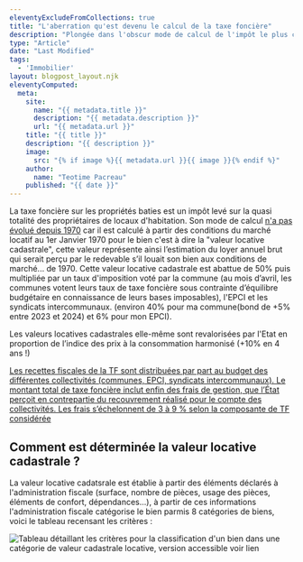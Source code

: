 ```yaml
---
eleventyExcludeFromCollections: true
title: "L'aberration qu'est devenu le calcul de la taxe foncière"
description: "Plongée dans l'obscur mode de calcul de l'impôt le plus captif"
type: "Article"
date: "Last Modified"
tags: 
  - 'Immobilier'
layout: blogpost_layout.njk
eleventyComputed:
  meta:
    site:
      name: "{{ metadata.title }}"
      description: "{{ metadata.description }}"
      url: "{{ metadata.url }}"
    title: "{{ title }}"
    description: "{{ description }}"
    image:
      src: "{% if image %}{{ metadata.url }}{{ image }}{% endif %}"
    author:
      name: "Teotime Pacreau"
    published: "{{ date }}"
---
```


La taxe foncière sur les propriétés baties est un impôt levé sur la quasi totalité des propriétaires de locaux d'habitation. Son mode de calcul [n'a pas évolué depuis 1970](https://bofip.impots.gouv.fr/bofip/1535-PGP.html/identifiant=BOI-IF-TFB-20-10-10-20-20121210) car il est calculé à partir des conditions du marché locatif au 1er Janvier 1970 pour le bien c'est à dire la "valeur locative cadastrale", cette valeur représente ainsi l’estimation du loyer annuel brut qui serait perçu par le redevable s’il louait son bien aux conditions de marché... de 1970.
Cette valeur locative cadastrale est abattue de 50% puis multipliée par un taux d'imposition voté par la commune (au mois d’avril, les communes votent leurs taux de taxe foncière sous contrainte d’équilibre budgétaire en connaissance de leurs bases imposables), l'EPCI et les syndicats intercommunaux. (environ 40% pour ma commune(bond de +5% entre 2023 et 2024) et 6% pour mon EPCI).

Les valeurs locatives cadastrales elle-même sont revalorisées par l'Etat en proportion de l’indice des prix à la consommation harmonisé (+10% en 4 ans !)

[Les recettes fiscales de la TF sont distribuées par part au budget des différentes collectivités (communes, EPCI, syndicats intercommunaux). Le montant total de taxe foncière inclut enfin des frais de gestion, que l’État perçoit en contrepartie du recouvrement réalisé pour le compte des collectivités. Les frais s’échelonnent de 3 à 9 % selon la composante de TF considérée](https://www.impots.gouv.fr/sites/default/files/media/9_statistiques/0_etudes_et_stats/0_publications/dgfip_statistiques/2025/num34_05/dgfip_stat_34_tf_2025.pdf)

## Comment est déterminée la valeur locative cadastrale ?

La valeur locative cadatsrale est établie à partir des éléments déclarés à l'administration fiscale (surface, nombre de pièces, usage des pièces, éléments de confort, dépendances...), à partir de ces informations l'administration fiscale catégorise le bien parmis 8 catégories de biens, voici le tableau recensant les critères :

![Tableau détaillant les critères pour la classification d'un bien dans une catégorie de valeur cadastrale locative, version accessible voir lien](/img/classification_taxe_fonciere.png "[Tableau 1 détaillant les critères pour la classification d'un bien dans une catégorie de valeur cadastrale locative](https://www.legifrance.gouv.fr/codes/article_lc/LEGIARTI000037128024)")
